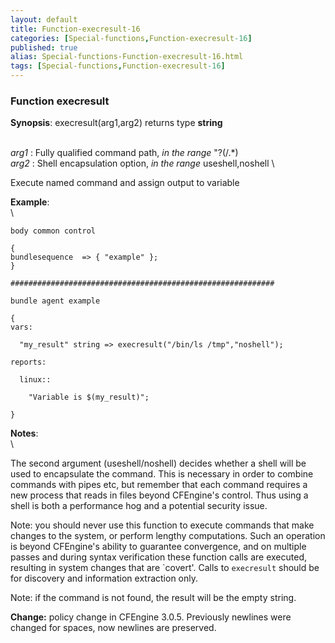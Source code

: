 ```yaml
---
layout: default
title: Function-execresult-16
categories: [Special-functions,Function-execresult-16]
published: true
alias: Special-functions-Function-execresult-16.html
tags: [Special-functions,Function-execresult-16]
---
```


### Function execresult

**Synopsis**: execresult(arg1,arg2) returns type **string**

\
 *arg1* : Fully qualified command path, *in the range* "?(/.\*) \
 *arg2* : Shell encapsulation option, *in the range* useshell,noshell \

Execute named command and assign output to variable

**Example**:\
 \

~~~~ {.verbatim}
body common control

{
bundlesequence  => { "example" };
}

###########################################################

bundle agent example

{     
vars:

  "my_result" string => execresult("/bin/ls /tmp","noshell");

reports:

  linux::

    "Variable is $(my_result)";

}
~~~~

**Notes**:\
 \

The second argument (useshell/noshell) decides whether a shell will be
used to encapsulate the command. This is necessary in order to combine
commands with pipes etc, but remember that each command requires a new
process that reads in files beyond CFEngine's control. Thus using a
shell is both a performance hog and a potential security issue.

Note: you should never use this function to execute commands that make
changes to the system, or perform lengthy computations. Such an
operation is beyond CFEngine's ability to guarantee convergence, and on
multiple passes and during syntax verification these function calls are
executed, resulting in system changes that are \`covert'. Calls to
`execresult` should be for discovery and information extraction only.

Note: if the command is not found, the result will be the empty string.

**Change:** policy change in CFEngine 3.0.5. Previously newlines were
changed for spaces, now newlines are preserved.

